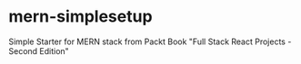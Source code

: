 # mern-simplesetup
Simple Starter for MERN stack from Packt Book "Full Stack React Projects - Second Edition" 
